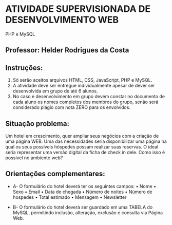 # ATIVIDADE SUPERVISIONADA DE DESENVOLVIMENTO WEB
PHP e MySQL

## Professor: Helder Rodrigues da Costa

## Instruções: 
1.	Só serão aceitos arquivos HTML, CSS, JavaScript, PHP e MySQL.
2.	A atividade deve ser entregue individualmente apesar de dever ser desenvolvida em grupo de até 6 alunos.
3.	No caso e desenvolvimento em grupo devem constar no documento de cada aluno os nomes completos dos membros do grupo, senão será considerado plágio com nota ZERO para os envolvidos.

## Situação problema:
Um hotel em crescimento, quer ampliar seus negócios com a criação de uma página WEB. Uma das necessidades seria disponibilizar uma página na qual os seus possíveis hóspedes possam realizar suas reservas. O ideal seria representar uma versão digital da ficha de check in dele. Como isso é possível no ambiente web?

## Orientações complementares:
* A-	O formulário do hotel deverá ter os seguintes campos:
•	Nome
•	Sexo
•	Email
•	Data de chegada
•	Número de noites
•	Número de hospedes
•	Total estimado
•	Mensagem
•	Newsletter

* B-	O formulário do hotel deverá ser guardado em uma TABELA do MySQL, permitindo inclusão, alteração, exclusão e consulta via Página Web.


